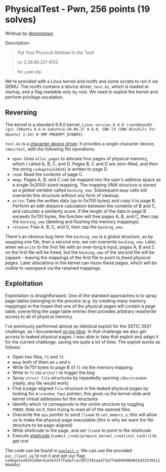# PhysicalTest - Pwn, 256 points (19 solves)

_Writeup by [@nneonneo](https://github.com/nneonneo)_

Description:

> Put Your Physical Abilities to the Test!
> 
> nc 3.36.86.231 4132 
> 
> for_user.zip

We're provided with a Linux kernel and rootfs and some scripts to run it via QEMU. The rootfs contains a device driver, `test.ko`, which is loaded at startup, and a flag readable only by root. We need to exploit the kernel and perform privilege escalation.

## Reversing

The kernel is a standard 6.9.0 kernel, `Linux version 6.9.0 (root@kon20) (gcc (Ubuntu 9.4.0-1ubuntu1~20.04.2) 9.4.0, GNU ld (GNU Binutils for Ubuntu) 2.34) # SMP PREEMPT_DYNAMIC`.

`test.ko` is a [character device driver](https://tldp.org/LDP/lkmpg/2.6/html/x569.html). It provides a single character device, `/dev/test`, with the following file operations:

- `open`: Uses `alloc_pages` to allocate four pages of physical memory, which I called A, B, C, and D. Pages B, C and D are zero-filled, and then the string `codegate{e2024}` is written to page D.
- `read`: Read the contents of page C.
- `mmap`: Pages A, B, and C can be mapped into the user's address space as a single 0x3000-sized mapping. The mapping VMA structure is stored as a *global variable* called `backing_vma`. Subsequent `mmap` calls will overwrite this structure without any form of cleanup.
- `write`: Take the written data (up to 0x700 bytes) and copy it to page B. Perform an edit-distance calculation between the contents of B and C, and calculate a similarity score. If the length of the data in page B exceeds 0x700 bytes, the function will free pages A, B, and C, then zap the `backing_vma` (deleting and flushing the memory mappings).
- `release`: Free A, B, C, and D, then zap the `backing_vma`.

There's an obvious bug here: the `backing_vma` is a global structure, so by `mmap`ping one file, then a second one, we can overwrite `backing_vma`. Later, when we `write` to the first file with an over-long `B` input, pages A, B and C on the first file will be freed, but the `backing_vma` of the second file will be zapped - leaving the mappings of the first file to point to *freed physical pages*. Later allocations in the kernel can reuse these pages, which will be visible to userspace via the retained mappings.

## Exploitation

Exploitation is straightforward. One of the standard approaches is to spray page tables belonging to the process (e.g. by creating many memory mappings) in the hopes that one of the physical pages will contain a page table; overwriting the page table entries then provides arbitrary read/write access to all of physical memory.

I've previously performed almost an identical exploit for the SSTIC 2021 challenge, as I documented [on my blog](https://www.robertxiao.ca/hacking/sstic-2021/#exploiting-kernel-readwrite). In that challenge we also get access to leaked physical pages. I was able to take that exploit and adapt it for the current challenge, saving me quite a lot of time. The exploit works as follows:

- Open two files, `f1` and `f2`.
- `mmap` both of them as `a` and `b`
- Write 0x701 bytes to page B of `f1` via the memory mapping
- Write to `f1` via `write()` to trigger the bug
- Spray `struct file` structures by repeatedly opening `/dev/urandom` (really, any file would work)
- Find a page-aligned `file` structure in the leaked physical pages by looking for a `urandom_fops` pointer; this gives us the kernel slide and kernel virtual addresses for the structures
- Identify which `fd` corresponds to the victim structure by toggling `FMODE_READ` on it, then trying to read all of the opened files
- Overwrite the `ops` pointer to send `llseek` to `set_memory_x`; this will allow us to make the physical page executable (this is why we want the file structure to be page-aligned)
- Write shellcode to the page, and set `llseek` to point to the shellcode
- Execute [shellcode](shellcode.s) (`commit_creds(prepare_kernel_cred(init_task))`) to get root

The code can be found in [`exploit.c`](exploit.c). We can use the provided `poc_client.py` to run it and get our flag: `codegate2024{d4dc41e3e537cfadafcac5972701aa473a7feb8494964015d3253911106ab0a}`
